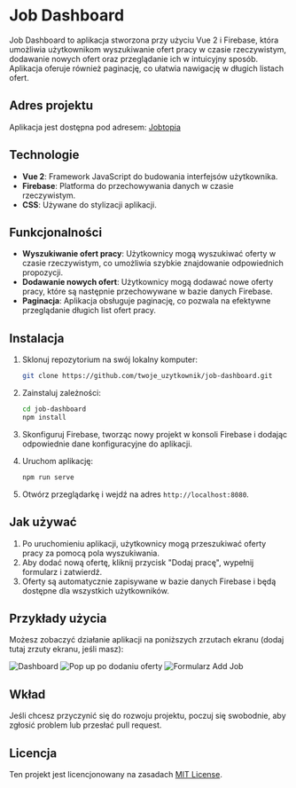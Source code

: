 # Job Dashboard

Job Dashboard to aplikacja stworzona przy użyciu Vue 2 i Firebase, która umożliwia użytkownikom wyszukiwanie ofert pracy w czasie rzeczywistym, dodawanie nowych ofert oraz przeglądanie ich w intuicyjny sposób. Aplikacja oferuje również paginację, co ułatwia nawigację w długich listach ofert.

## Adres projektu

Aplikacja jest dostępna pod adresem: [Jobtopia](https://jobtopia.netlify.app/)

## Technologie

- **Vue 2**: Framework JavaScript do budowania interfejsów użytkownika.
- **Firebase**: Platforma do przechowywania danych w czasie rzeczywistym.
- **CSS**: Używane do stylizacji aplikacji.

## Funkcjonalności

- **Wyszukiwanie ofert pracy**: Użytkownicy mogą wyszukiwać oferty w czasie rzeczywistym, co umożliwia szybkie znajdowanie odpowiednich propozycji.
- **Dodawanie nowych ofert**: Użytkownicy mogą dodawać nowe oferty pracy, które są następnie przechowywane w bazie danych Firebase.
- **Paginacja**: Aplikacja obsługuje paginację, co pozwala na efektywne przeglądanie długich list ofert pracy.

## Instalacja

1. Sklonuj repozytorium na swój lokalny komputer:

   ```bash
   git clone https://github.com/twoje_uzytkownik/job-dashboard.git
   ```

2. Zainstaluj zależności:

   ```bash
   cd job-dashboard
   npm install
   ```

3. Skonfiguruj Firebase, tworząc nowy projekt w konsoli Firebase i dodając odpowiednie dane konfiguracyjne do aplikacji.

4. Uruchom aplikację:

   ```bash
   npm run serve
   ```

5. Otwórz przeglądarkę i wejdź na adres `http://localhost:8080`.

## Jak używać

1. Po uruchomieniu aplikacji, użytkownicy mogą przeszukiwać oferty pracy za pomocą pola wyszukiwania.
2. Aby dodać nową ofertę, kliknij przycisk "Dodaj pracę", wypełnij formularz i zatwierdź.
3. Oferty są automatycznie zapisywane w bazie danych Firebase i będą dostępne dla wszystkich użytkowników.

## Przykłady użycia

Możesz zobaczyć działanie aplikacji na poniższych zrzutach ekranu (dodaj tutaj zrzuty ekranu, jeśli masz):

![Dashboard](https://imgur.com/v3GkBW8)
![Pop up po dodaniu oferty](https://imgur.com/K09dVZB)
![Formularz Add Job](https://imgur.com/zdvUItK)

## Wkład

Jeśli chcesz przyczynić się do rozwoju projektu, poczuj się swobodnie, aby zgłosić problem lub przesłać pull request.

## Licencja

Ten projekt jest licencjonowany na zasadach [MIT License](LICENSE).
